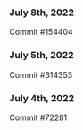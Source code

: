 ### July 8th, 2022

Commit #154404

### July 5th, 2022

Commit #314353


### July 4th, 2022

Commit #72281
